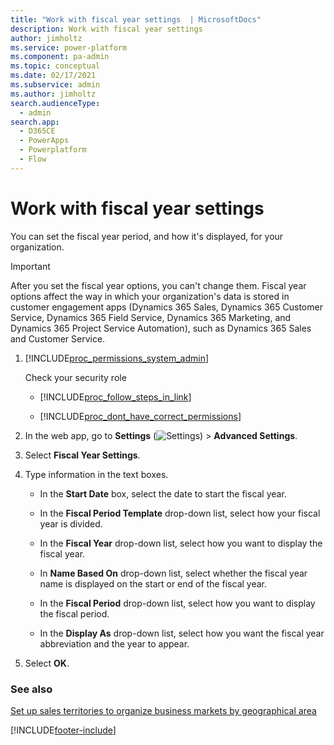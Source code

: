 ```yaml
---
title: "Work with fiscal year settings  | MicrosoftDocs"
description: Work with fiscal year settings
author: jimholtz
ms.service: power-platform
ms.component: pa-admin
ms.topic: conceptual
ms.date: 02/17/2021
ms.subservice: admin
ms.author: jimholtz
search.audienceType: 
  - admin
search.app:
  - D365CE
  - PowerApps
  - Powerplatform
  - Flow
---
```

# Work with fiscal year settings

<!-- legacy procedure -->

You can set the fiscal year period, and how it's displayed, for your organization.  
  
> [!IMPORTANT]
>  After you set the fiscal year options, you can't change them. Fiscal year options affect the way in which your organization's data is stored in customer engagement apps (Dynamics 365 Sales, Dynamics 365 Customer Service, Dynamics 365 Field Service, Dynamics 365 Marketing, and Dynamics 365 Project Service Automation), such as Dynamics 365 Sales and Customer Service.  
  
1. [!INCLUDE[proc_permissions_system_admin](../includes/proc-permissions-system-admin.md)]  
  
    Check your security role  
  
   - [!INCLUDE[proc_follow_steps_in_link](../includes/proc-follow-steps-in-link.md)]  
  
   - [!INCLUDE[proc_dont_have_correct_permissions](../includes/proc-dont-have-correct-permissions.md)]  
  
2. In the web app, go to **Settings** (![Settings](media/settings-gear-icon.png "Settings")) > **Advanced Settings**.
  
3. Select **Fiscal Year Settings**.  
  
4. Type information in the text boxes.  
  
   - In the **Start Date** box, select the date to start the fiscal year.  
  
   - In the **Fiscal Period Template** drop-down list, select how your fiscal year is divided.  
  
   - In the **Fiscal Year** drop-down list, select how you want to display the fiscal year.  
  
   - In **Name Based On** drop-down list, select whether the fiscal year name is displayed on the start or end of the fiscal year.  
  
   - In the **Fiscal Period** drop-down list, select how you want to display the fiscal period.  
  
   - In the **Display As** drop-down list, select how you want the fiscal year abbreviation and the year to appear.  
  
5. Select **OK**.  
  
### See also  
 [Set up sales territories to organize business markets by geographical area](../admin/set-up-sales-territories-organize-business-markets-geographical-area.md)


[!INCLUDE[footer-include](../includes/footer-banner.md)]